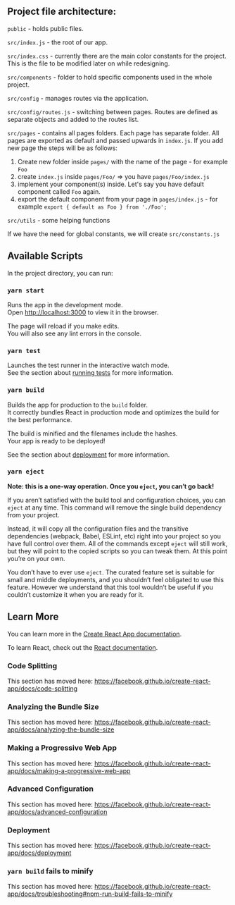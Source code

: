 ## Project file architecture:

`public` - holds public files.

`src/index.js` - the root of our app. 

`src/index.css` - currently there are the main color constants for the project. This is the file to be modified later on while redesigning.

`src/components` - folder to hold specific components used in the whole project.

`src/config` - manages routes via the application.

`src/config/routes.js` - switching between pages. Routes are defined as separate objects and added to the routes list.

`src/pages` - contains all pages folders. Each page has separate folder. All pages are exported as default and passed upwards in `index.js`. If you add new page the steps will be as follows:
1) Create new folder inside `pages/` with the name of the page - for example `Foo`
2) create `index.js` inside `pages/Foo/` => you have `pages/Foo/index.js`
3) implement your component(s) inside. Let's say you have default component called `Foo` again.
4) export the default component from your page in `pages/index.js` - for example `export { default as Foo } from './Foo';`

`src/utils` - some helping functions

If we have the need for global constants, we will create `src/constants.js`

## Available Scripts

In the project directory, you can run:

### `yarn start`

Runs the app in the development mode.<br />
Open [http://localhost:3000](http://localhost:3000) to view it in the browser.

The page will reload if you make edits.<br />
You will also see any lint errors in the console.

### `yarn test`

Launches the test runner in the interactive watch mode.<br />
See the section about [running tests](https://facebook.github.io/create-react-app/docs/running-tests) for more information.

### `yarn build`

Builds the app for production to the `build` folder.<br />
It correctly bundles React in production mode and optimizes the build for the best performance.

The build is minified and the filenames include the hashes.<br />
Your app is ready to be deployed!

See the section about [deployment](https://facebook.github.io/create-react-app/docs/deployment) for more information.

### `yarn eject`

**Note: this is a one-way operation. Once you `eject`, you can’t go back!**

If you aren’t satisfied with the build tool and configuration choices, you can `eject` at any time. This command will remove the single build dependency from your project.

Instead, it will copy all the configuration files and the transitive dependencies (webpack, Babel, ESLint, etc) right into your project so you have full control over them. All of the commands except `eject` will still work, but they will point to the copied scripts so you can tweak them. At this point you’re on your own.

You don’t have to ever use `eject`. The curated feature set is suitable for small and middle deployments, and you shouldn’t feel obligated to use this feature. However we understand that this tool wouldn’t be useful if you couldn’t customize it when you are ready for it.

## Learn More

You can learn more in the [Create React App documentation](https://facebook.github.io/create-react-app/docs/getting-started).

To learn React, check out the [React documentation](https://reactjs.org/).

### Code Splitting

This section has moved here: https://facebook.github.io/create-react-app/docs/code-splitting

### Analyzing the Bundle Size

This section has moved here: https://facebook.github.io/create-react-app/docs/analyzing-the-bundle-size

### Making a Progressive Web App

This section has moved here: https://facebook.github.io/create-react-app/docs/making-a-progressive-web-app

### Advanced Configuration

This section has moved here: https://facebook.github.io/create-react-app/docs/advanced-configuration

### Deployment

This section has moved here: https://facebook.github.io/create-react-app/docs/deployment

### `yarn build` fails to minify

This section has moved here: https://facebook.github.io/create-react-app/docs/troubleshooting#npm-run-build-fails-to-minify
